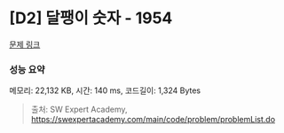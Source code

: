 # [D2] 달팽이 숫자 - 1954 

[문제 링크](https://swexpertacademy.com/main/code/problem/problemDetail.do?contestProbId=AV5PobmqAPoDFAUq) 

### 성능 요약

메모리: 22,132 KB, 시간: 140 ms, 코드길이: 1,324 Bytes



> 출처: SW Expert Academy, https://swexpertacademy.com/main/code/problem/problemList.do